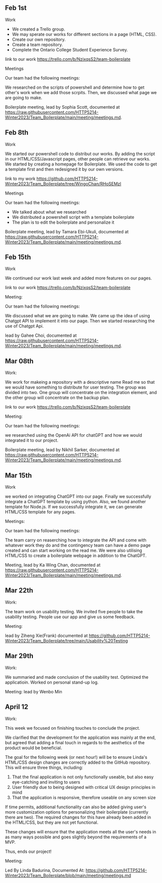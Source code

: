 ## Feb 1st

Work

- We created a Trello group.
- We may sperate our works for different sections in a page (HTML, CSS).
- Create our own repository.
- Create a team repository.
- Complete the Ontario College Student Experience Survey.

link to our work https://trello.com/b/NzixqsS2/team-boilerplate


Meetings

Our team had the following meetings:

We researched on the scripts of powershell and determine how to get other's work
when we add those scrpits. Then, we discussed what page we are going to make.

Boilerplate meeting,
lead by Sophia Scott,
documented at https://raw.githubusercontent.com/HTTP5214-Winter2023/Team_Boilerplate/main/meeting/meetings.md.

## Feb 8th

Work

We started our powershell code to distribut our works. By adding the script in our HTML/CSS/Javascript
pages, other people can retrieve our works. We started by creating a homepage for Boilerplate. We used the
code to get a template first and then redesigned it by our own versions.

link to my work https://github.com/HTTP5214-Winter2023/Team_Boilerplate/tree/WingoChan/RHoSEMzI

Meetings

Our team had the following meetings:

- We talked about what we researched
- We distributed a powershell script with a template boilerplate
- The plan is to edit the boilerplate and personalize it

Boilerplate meeting,
lead by Tamara Ebi-Ukuli,
documented at https://raw.githubusercontent.com/HTTP5214-Winter2023/Team_Boilerplate/main/meeting/meetings.md.

## Feb 15th

Work

We continued our work last week and added more features on our pages.

link to our work https://trello.com/b/NzixqsS2/team-boilerplate

Meeting:

Our team had the following meetings:

We discussed what we are going to make. We came up the idea of using Chatgpt API to implement it into our page.
Then we started researching the use of Chatgpt Api.

lead by Gahee Choi,
documented at https://raw.githubusercontent.com/HTTP5214-Winter2023/Team_Boilerplate/main/meeting/meetings.md.




## Mar 08th

Work:

We work for makeing a repository with a descriptive name Read me so that we would have something to distribute for user testing. The group was divided into two. One group will concentrate on the integration element, and the other group will concentrate on the backup plan.

link to our work https://trello.com/b/NzixqsS2/team-boilerplate

Meeting:

Our team had the following meetings:

we researched using the OpenAi API for chatGPT and how we would integrated it to our project.

Boilerplate meeting,
lead by Nikhil Sarker,
documented at https://raw.githubusercontent.com/HTTP5214-Winter2023/Team_Boilerplate/main/meeting/meetings.md.

## Mar 15th

Work

we worked on integrating ChatGPT into our page. Finally we successfully integrate a ChatGPT template by using python. Also, we found another template for Node.js. If we successfully integrate it, we can generate HTML/CSS template for any pages.

Meetings:

Our team had the following meetings:

The team carry on reaserching how to integrate the API and come with whatever work they do and the contingency team can have a demo page created and can start working on the read me. We were also utilising HTML/CSS to create a boilerplate webpage in addition to the ChatGPT.

Meeting,
lead by Ka Wing Chan,
documented at https://raw.githubusercontent.com/HTTP5214-Winter2023/Team_Boilerplate/main/meeting/meetings.md.

## Mar 22th

Work:

The team work on usability testing. We invited five people to take the usability testing. People use our app and give us some feedback.

Meeting:

lead by Ziheng Xie(Frank)
documented at https://github.com/HTTP5214-Winter2023/Team_Boilerplate/tree/main/Usability%20Testing

## Mar 29th

Work:

We summaried and made conclusion of the usability test. Optimized the applicatioin. Worked on personal stand-up log.

Meeting:
lead by Wenbo Min

## April 12

Work: 

This week we focused on finishing touches to conclude the project.

We clarified that the development for the application was mainly at the end, but agreed that adding a final touch in regards to the aesthetics of the product would be beneficial.

The goal for the following week (or next hour!) will be to ensure Linda's HTML/CSS design changes are correctly added to the GitHub repository. This will ensure three things, including:

1. That the final application is not only functionally useable, but also easy eye-catching and inviting to users
2. User friendly due to being designed with critical UX design principles in mind
3. That the application is responsive, therefore useable on any screen size

If time permits, additional functionality can also be added giving user's more customization options for personalizing their boilerplate (currently there are two). The required changes for this have already been added in the HTML/CSS, but they are not yet functional.

These changes will ensure that the application meets all the user's needs in as many ways possible and goes slightly beyond the requirements of a MVP.

Thus, ends our project!

Meeting:

Led By Linda Badurina,
Documented At: https://github.com/HTTP5214-Winter2023/Team_Boilerplate/blob/main/meeting/meetings.md
